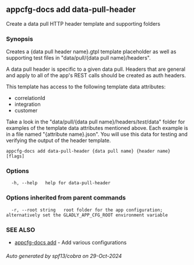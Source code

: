 ## appcfg-docs add data-pull-header

Create a data pull HTTP header template and supporting folders

### Synopsis


Creates a {data pull header name}.gtpl template placeholder as well as supporting 
test files in "data/pull/{data pull name}/headers".

A data pull header is specific to a given data pull. Headers that are general and
apply to all of the app's REST calls should be created as auth headers.

This template has access to the following template data attributes:
- correlationId
- integration
- customer

Take a look in the "data/pull/{data pull name}/headers/_test_/data" folder for
examples of the template data attributes mentioned above. Each example is in a 
file named "{attribute name}.json". You will use this data for testing and 
verifying the output of the header template.


```
appcfg-docs add data-pull-header {data pull name} {header name} [flags]
```

### Options

```
  -h, --help   help for data-pull-header
```

### Options inherited from parent commands

```
  -r, --root string   root folder for the app configuration; alternatively set the GLADLY_APP_CFG_ROOT environment variable
```

### SEE ALSO

* [appcfg-docs add](appcfg-docs_add.md)	 - Add various configurations

###### Auto generated by spf13/cobra on 29-Oct-2024
